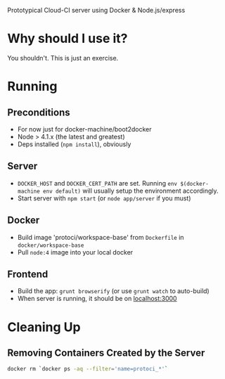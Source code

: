 Prototypical Cloud-CI server using Docker & Node.js/express

# Why should I use it?

You shouldn't. This is just an exercise.

# Running

## Preconditions 

- For now just for docker-machine/boot2docker
- Node > 4.1.x (the latest and greatest)
- Deps installed (`npm install`), obviously

## Server

- `DOCKER_HOST` and `DOCKER_CERT_PATH` are set. Running `env $(docker-machine env default)` will
  usually setup the environment accordingly.
- Start server with `npm start` (or `node app/server` if you must)

## Docker

- Build image 'protoci/workspace-base' from `Dockerfile` in `docker/workspace-base`
- Pull `node:4` image into your local docker

## Frontend

- Build the app: `grunt browserify` (or use `grunt watch` to auto-build)
- When server is running, it should be on [localhost:3000](http://localhost:3000)


# Cleaning Up

## Removing Containers Created by the Server

```sh
docker rm `docker ps -aq --filter='name=protoci_*'`
```
